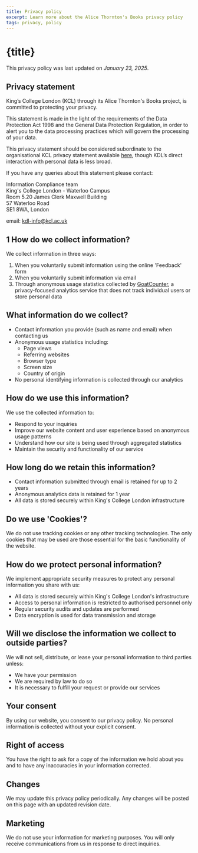 ```yaml
---
title: Privacy policy
excerpt: Learn more about the Alice Thornton's Books privacy policy
tags: privacy, policy
---
```



# {title}

This privacy policy was last updated on _January 23, 2025_.

## Privacy statement

King’s College London (KCL) through its Alice Thornton's Books project, is committed to
protecting your privacy.

This statement is made in the light of the requirements of the Data Protection
Act 1998 and the General Data Protection Regulation, in order to alert you to the
data processing practices which will govern the processing of your data.

This privacy statement should be considered subordinate to the organisational
KCL privacy statement available [here](https://www.kcl.ac.uk/terms/privacy.aspx),
though KDL’s direct interaction with personal data is less broad.

If you have any queries about this statement please contact:

Information Compliance team  
King's College London - Waterloo Campus  
Room 5.20 James Clerk Maxwell Building  
57 Waterloo Road  
SE1 8WA, London

email: [kdl-info@kcl.ac.uk](mailto:kdl-info@kcl.ac.uk)

## 1 How do we collect information?

We collect information in three ways:

1. When you voluntarily submit information using the online 'Feedback' form
2. When you voluntarily submit information via email
3. Through anonymous usage statistics collected by
   [GoatCounter](https://www.goatcounter.com), a privacy-focused analytics service
   that does not track individual users or store personal data

## What information do we collect?

- Contact information you provide (such as name and email) when contacting us
- Anonymous usage statistics including:
  - Page views
  - Referring websites
  - Browser type
  - Screen size
  - Country of origin
- No personal identifying information is collected through our analytics

## How do we use this information?

We use the collected information to:

- Respond to your inquiries
- Improve our website content and user experience based on anonymous usage patterns
- Understand how our site is being used through aggregated statistics
- Maintain the security and functionality of our service

## How long do we retain this information?

- Contact information submitted through email is retained for up to 2 years
- Anonymous analytics data is retained for 1 year
- All data is stored securely within King's College London infrastructure

## Do we use 'Cookies'?

We do not use tracking cookies or any other tracking technologies. The only
cookies that may be used are those essential for the basic functionality of the
website.

## How do we protect personal information?

We implement appropriate security measures to protect any personal information you
share with us:

- All data is stored securely within King's College London's infrastructure
- Access to personal information is restricted to authorised personnel only
- Regular security audits and updates are performed
- Data encryption is used for data transmission and storage

## Will we disclose the information we collect to outside parties?

We will not sell, distribute, or lease your personal information to third parties unless:

- We have your permission
- We are required by law to do so
- It is necessary to fulfill your request or provide our services

## Your consent

By using our website, you consent to our privacy policy. No personal information
is collected without your explicit consent.

## Right of access

You have the right to ask for a copy of the information we hold about you and to
have any inaccuracies in your information corrected.

## Changes

We may update this privacy policy periodically. Any changes will be posted on
this page with an updated revision date.

## Marketing

We do not use your information for marketing purposes. You will only receive communications from us in response to direct inquiries.
